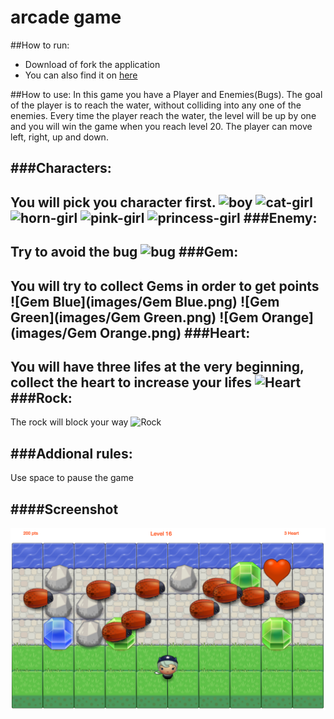 arcade game
===============================

##How to run:
- Download of fork the application
- You can also find it on [here](https://tiechengsu.github.io/frontend-nanodegree-arcade-game/)

##How to use:
In this game you have a Player and Enemies(Bugs). The goal of the player is to reach the water, without colliding into any one of the enemies. Every time the player reach the water, the level will be up by one and you will win the game when you reach level 20. The player can move left, right, up and down.

###Characters:
-----------------
You will pick you character first.
![boy](images/char-boy.png)
![cat-girl](images/char-cat-girl.png)
![horn-girl](images/char-horn-girl.png)
![pink-girl](images/char-pink-girl.png)
![princess-girl](images/char-princess-gril.png)
###Enemy:
-----------------
Try to avoid the bug
![bug](images/enemy-bug.png)
###Gem:
------------------
You will try to collect Gems in order to get points
![Gem Blue](images/Gem Blue.png)
![Gem Green](images/Gem Green.png)
![Gem Orange](images/Gem Orange.png)
###Heart:
-------------------
You will have three lifes at the very beginning, collect the heart to increase your lifes
![Heart](images/Heart.png)
###Rock:
--------------------
The rock will block your way
![Rock](images/Rock.png)

###Addional rules:
-----------------------
Use space to pause the game

####Screenshot
--------------------
![interface](images/interface.png)






